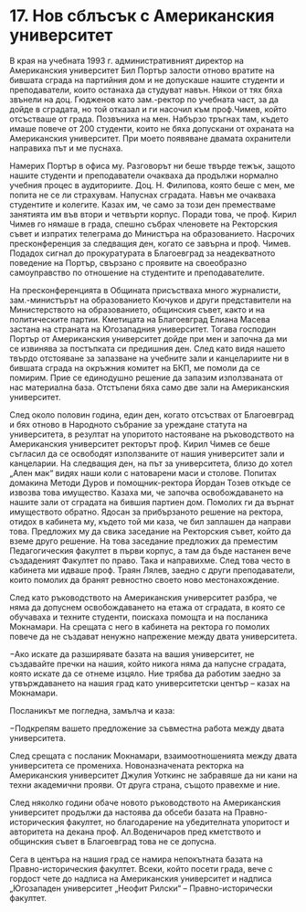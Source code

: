# 17. Нов сблъсък с Американския университет

В края на учебната 1993 г. административният директор на Американския
университет Бил Портър залости отново вратите на бившата сграда на партийния дом
и не допускаше нашите студенти и преподаватели, които останаха да студуват
навън. Някои от тях бяха звънели на доц. Гюдженов като зам.-ректор по учебната
част, за да дойде в сградата, но той отказал и ги насочил към проф.Чимев, който
отсъстваше от града. Позвъниха на мен. Набързо тръгнах там, където имаше повече
от 200 студенти, които не бяха допускани от охраната на Американския
университет. При моето появяване двамата охранители направиха път и ме пуснаха.

Намерих Портър в офиса му. Разговорът ни беше твърде тежък, защото нашите
студенти и преподаватели очакваха да продължи нормално учебния процес в
аудиториите. Доц. Н. Филипова, която беше с мен, ме попита не се ли страхувам.
Напуснах сградата. Навън ме очакваха студентите и колегите. Казах им, че само за
този ден преместваме занятията им във втори и четвърти корпус. Поради това, че
проф. Кирил Чимев го нямаше в града, спешно събрах членовете на Ректорския съвет
и изпратих телеграма до Министъра на образованието. Насрочих пресконференция за
следващия ден, когато се завърна и проф. Чимев. Подадох сигнал до прокуратурата
в Благоевград за неадекватното поведение на Портър, свързано с проявите на
своеобразно самоуправство по отношение на студентите и преподавателите.

На пресконференцията в Общината присъстваха много журналисти, зам.-министърът на
образованието Кючуков и други представители на Министерството на образованието,
общинския съвет, както и на политическите партии. Кметицата на Благоевград
Елиана Масева застана на страната на Югозападния университет. Тогава господин
Портър от Американския университет дойде при мен и започна да ми се извинява за
постъпката си предишния ден. След като видя нашето твърдо отстояване за
запазване на учебните зали и канцелариите ни в бившата сграда на окръжния
комитет на БКП, ме помоли да се помирим. Прие се единодушно решение да запазим
използваната от нас материална база. Отстъпени бяха само две зали на
Американския университет.

След около половин година, един ден, когато отсъствах от Благоевград и бях
отново в Народното събрание за уреждане статута на университета, в резултат на
упоритото настояване на ръководството на Американския университет ректорът проф.
Кирил Чимев се беше съгласил да се освободят използваните от нашия университет
зали и канцеларии. На следващия ден, на път за университета, близо до хотел
„Ален мак“ видях наши коли с натоварени маси и столове. Попитах домакина Методи
Дуров и помощник-ректора Йордан Тозев откъде се извозва това имущество. Казаха
ми, че започва освобождаването на нашите зали от сградата на бившия партиен дом.
Помолих ги да върнат имуществото обратно. Ядосан за прибързаното решение на
ректора, отидох в кабинета му, където той ми каза, че бил заплашен да направи
това. Предложих му да свика заседание на Ректорския съвет, който да вземе друго
решение. На това заседание предложих да преместим Педагогическия факултет в
първи корпус, а там да бъде настанен вече създаденият Факултет по право. Така и
направихме. След това често в кабинета ми идваше проф. Траян Лялев, заедно с
други преподаватели, които помолих да бранят ревностно своето ново
местонахождение.

След като ръководството на Американския университет разбра, че няма да допуснем
освобождаването на етажа от сградата, в която се обучаваха и техните студенти,
поискаха помощта и на посланика Мокнамари. На срещата с него в кабинета на
ректора го помолих повече да не създават ненужно напрежение между двата
университета.

&minus;Ако искате да разширявате базата на вашия университет, не създавайте пречки
    на нашия, който никога няма да напусне сградата, която искате да се отнеме
    изцяло. Ние трябва да работим заедно за утвърждаването на нашия град като
    университетски център – казах на Мокнамари.

Посланикът ме погледна, замълча и каза:

&minus;Подкрепям вашето предложение за съвместна работа между двата университета.

След срещата с посланик Мокнамари, взаимоотношенията между двата университета се
промениха. Новоназначената ректорка на Американския университет Джулия Уоткинс
не забравяше да ни кани на техни академични прояви. От друга страна, същото
правехме и ние.

След няколко години обаче новото ръководството на Американския университет
продължи да настоява да обсеби базата на Правно-историческия факултет, но
благодарение на убедителната упоритост и авторитета на декана проф.
Ал.Воденичаров пред кметството и общинския съвет в Благоевград това не се
допусна.

Сега в центъра на нашия град се намира непокътната базата на Правно-историческия
факултет. Всеки, който посети града, вече с гордост чете до надписа на
Американския университет и надписа „Югозападен университет „Неофит Рилски“ –
Правно-исторически факултет.

